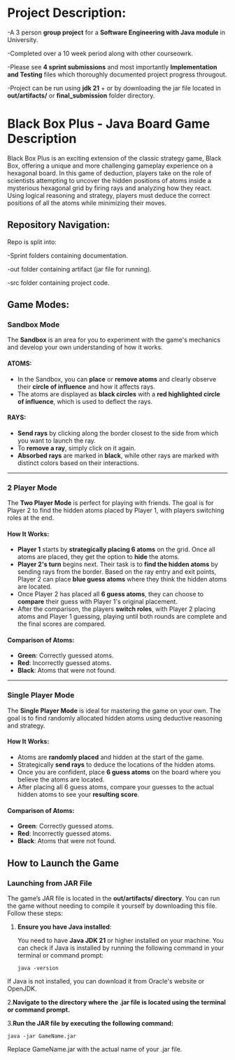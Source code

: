 # Project Description:
-A 3 person **group project** for a **Software Engineering with Java module** in University. 

-Completed over a 10 week period along with other courseowrk.

-Please see **4 sprint submissions** and most importantly **Implementation and Testing** files which thoroughly documented project progress througout.

-Project can be run using **jdk 21** + or by downloading the jar file located in **out/artifacts/** or **final_submission** folder directory.

# Black Box Plus - Java Board Game Description

Black Box Plus is an exciting extension of the classic strategy game, Black Box, offering a unique and more challenging gameplay experience on a hexagonal board. In this game of deduction, players take on the role of scientists attempting to uncover the hidden positions of atoms inside a mysterious hexagonal grid by firing rays and analyzing how they react. Using logical reasoning and strategy, players must deduce the correct positions of all the atoms while minimizing their moves.
## Repository Navigation:
Repo is split into:

-Sprint folders containing documentation.

-out folder containing artifact (jar file for running).

-src folder containing project code.

## Game Modes:

### Sandbox Mode

The **Sandbox** is an area for you to experiment with the game's mechanics and develop your own understanding of how it works.

#### ATOMS:
- In the Sandbox, you can **place** or **remove atoms** and clearly observe their **circle of influence** and how it affects rays.
- The atoms are displayed as **black circles** with a **red highlighted circle of influence**, which is used to deflect the rays.

#### RAYS:
- **Send rays** by clicking along the border closest to the side from which you want to launch the ray.
- To **remove a ray**, simply click on it again.
- **Absorbed rays** are marked in **black**, while other rays are marked with distinct colors based on their interactions.

---

### 2 Player Mode

The **Two Player Mode** is perfect for playing with friends. The goal is for Player 2 to find the hidden atoms placed by Player 1, with players switching roles at the end.

#### How It Works:

- **Player 1** starts by **strategically placing 6 atoms** on the grid. Once all atoms are placed, they get the option to **hide** the atoms.
- **Player 2's turn** begins next. Their task is to **find the hidden atoms** by sending rays from the border. Based on the ray entry and exit points, Player 2 can place **blue guess atoms** where they think the hidden atoms are located.
- Once Player 2 has placed all **6 guess atoms**, they can choose to **compare** their guess with Player 1's original placement.
- After the comparison, the players **switch roles**, with Player 2 placing atoms and Player 1 guessing, playing until both rounds are complete and the final scores are compared.

#### Comparison of Atoms:
- **Green**: Correctly guessed atoms.
- **Red**: Incorrectly guessed atoms.
- **Black**: Atoms that were not found.

---

### Single Player Mode

The **Single Player Mode** is ideal for mastering the game on your own. The goal is to find randomly allocated hidden atoms using deductive reasoning and strategy.

#### How It Works:

- Atoms are **randomly placed** and hidden at the start of the game.
- Strategically **send rays** to deduce the locations of the hidden atoms.
- Once you are confident, place **6 guess atoms** on the board where you believe the atoms are located.
- After placing all 6 guess atoms, compare your guesses to the actual hidden atoms to see your **resulting score**.

#### Comparison of Atoms:
- **Green**: Correctly guessed atoms.
- **Red**: Incorrectly guessed atoms.
- **Black**: Atoms that were not found.
## How to Launch the Game

### Launching from JAR File

The game’s JAR file is located in the **out/artifacts/ directory**. You can run the game without needing to compile it yourself by downloading this file. Follow these steps:

1. **Ensure you have Java installed**:

   You need to have **Java JDK 21** or higher installed on your machine. You can check if Java is installed by running the following command in your terminal or command prompt:
   ```
   java -version
If Java is not installed, you can download it from Oracle's website or OpenJDK.

2.**Navigate to the directory where the .jar file is located using the terminal or command prompt.**

3.**Run the JAR file by executing the following command:**
  
    java -jar GameName.jar
Replace GameName.jar with the actual name of your .jar file.

